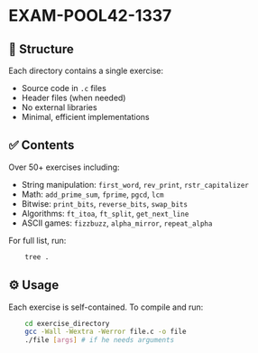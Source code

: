 # EXAM-POOL42-1337

## 📁 Structure

Each directory contains a single exercise:
- Source code in `.c` files
- Header files (when needed)
- No external libraries
- Minimal, efficient implementations

## ✅ Contents

Over 50+ exercises including:

- String manipulation: `first_word`, `rev_print`, `rstr_capitalizer`
- Math: `add_prime_sum`, `fprime`, `pgcd`, `lcm`
- Bitwise: `print_bits`, `reverse_bits`, `swap_bits`
- Algorithms: `ft_itoa`, `ft_split`, `get_next_line`
- ASCII games: `fizzbuzz`, `alpha_mirror`, `repeat_alpha`

For full list, run:
```sh
    tree .
```

## ⚙️ Usage

Each exercise is self-contained. To compile and run:
```sh
    cd exercise_directory
    gcc -Wall -Wextra -Werror file.c -o file
    ./file [args] # if he needs arguments
```
